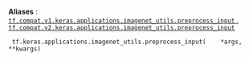 **Aliases** : [ `tf.compat.v1.keras.applications.imagenet_utils.preprocess_input` ](/api_docs/python/tf/keras/applications/imagenet_utils/preprocess_input), [ `tf.compat.v2.keras.applications.imagenet_utils.preprocess_input` ](/api_docs/python/tf/keras/applications/imagenet_utils/preprocess_input)

```
 tf.keras.applications.imagenet_utils.preprocess_input(    *args,    **kwargs) 
```

